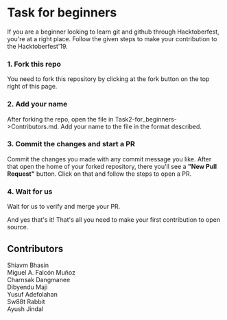 # Task for beginners 

If you are a beginner looking to learn git and github through Hacktoberfest, you're at a right place.
Follow the given steps to make your contribution to the Hacktoberfest'19.

### 1. Fork this repo
You need to fork this repository by clicking at the fork button on the top right of this page. 

### 2. Add your name 
After forking the repo, open the file in Task2-for_beginners->Contributors.md. Add your name to the file in the format described.

### 3. Commit the changes and start a PR
Commit the changes you made with any commit message you like. After that open the home of your forked repository, there you'll see a **"New Pull Request"** button. Click on that and follow the steps to open a PR.

### 4. Wait for us
Wait for us to verify and merge your PR.

And yes that's it! That's all you need to make your first contribution to open source. 

## Contributors
Shiavm Bhasin<br>
Miguel A. Falcón Muñoz<br>
Charnsak Dangmanee<br>
Dibyendu Maji<br>
Yusuf Adefolahan<br>
Sw88t Rabbit<br>
Ayush Jindal<br>
